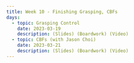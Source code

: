 ```yaml
---
title: Week 10 - Finishing Grasping, CBFs
days:
  - topic: Grasping Control
    date: 2023-03-19
    description: (Slides) (Boardwork) (Video)
  - topic: CBFs (with Jason Choi)
    date: 2023-03-21
    description: (Slides) (Boardwork) (Video)
---
```



<a id="Week12"></a>
